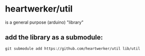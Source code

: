 # heartwerker/util

is a general purpose (arduino) "library"

## add the library as a submodule:
```
git submodule add https://github.com/heartwerker/util lib/util
```